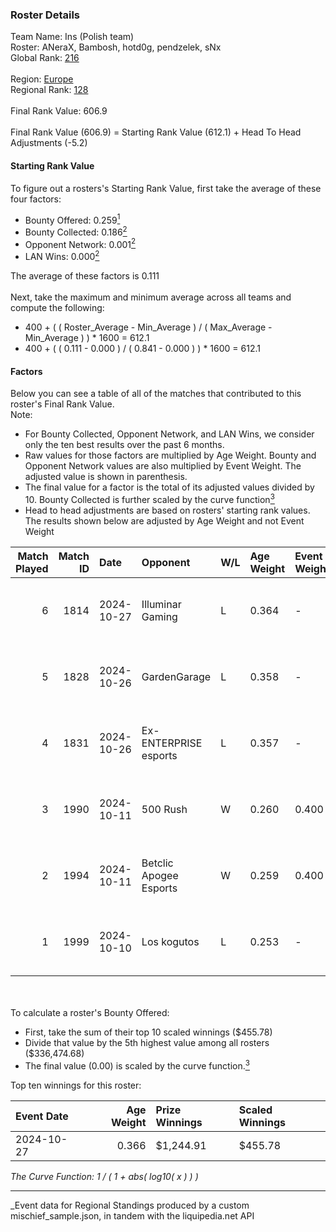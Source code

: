 ### Roster Details<br />
Team Name: Ins (Polish team)<br />
Roster: ANeraX, Bambosh, hotd0g, pendzelek, sNx<br />
Global Rank: [216](../../standings_global_2025_03_01.md)<br />
<br />
Region: [Europe]( ../../standings_europe_2025_03_01.md)<br />
Regional Rank: [128]( ../../standings_europe_2025_03_01.md)<br />
<br />
Final Rank Value:  606.9<br />
<br />
Final Rank Value (606.9) = Starting Rank Value (612.1) + Head To Head Adjustments (-5.2)<br />

#### Starting Rank Value<br />
To figure out a rosters's Starting Rank Value, first take the average of these four factors:<br />
- Bounty Offered: 0.259[<sup>1</sup>](#table2)
- Bounty Collected: 0.186[<sup>2</sup>](#table1)
- Opponent Network: 0.001[<sup>2</sup>](#table1)
- LAN Wins: 0.000[<sup>2</sup>](#table1)

The average of these factors is 0.111<br />
<br />
Next, take the maximum and minimum average across all teams and compute the following:<br />
- 400 + ( ( Roster_Average - Min_Average ) / ( Max_Average - Min_Average ) ) * 1600 = 612.1
- 400 + ( ( 0.111 - 0.000 ) / ( 0.841 - 0.000 ) ) * 1600 = 612.1


#### Factors<br />
Below you can see a table of all of the matches that contributed to this roster's Final Rank Value.<br />
Note:<br />

- For Bounty Collected, Opponent Network, and LAN Wins, we consider only the ten best results over the past 6 months.
- Raw values for those factors are multiplied by Age Weight. Bounty and Opponent Network values are also multiplied by Event Weight. The adjusted value is shown in parenthesis.
- The final value for a factor is the total of its adjusted values divided by 10. Bounty Collected is further scaled by the curve function[<sup>3</sup>](#curveFunction)
- Head to head adjustments are based on rosters' starting rank values. The results shown below are adjusted by Age Weight and not Event Weight
<span id="table1"></span><br />


| Match Played | Match ID | Date       | Opponent               | W/L | Age Weight | Event Weight | Bounty Collected | Opponent Network | LAN Wins  | H2H Adj. | Roster                                  |
| -: | -: | :- | :- | :- | :- | :- | :- | :- | :- | -: | :- |
|            6 |     1814 | 2024-10-27 | Illuminar Gaming       | L   | 0.364      | -            | -                | -                | -         |    -2.96 | ANeraX, Bambosh, hotd0g, pendzelek, sNx |
|            5 |     1828 | 2024-10-26 | GardenGarage           | L   | 0.358      | -            | -                | -                | -         |    -5.76 | ANeraX, Bambosh, hotd0g, pendzel, sNx   |
|            4 |     1831 | 2024-10-26 | Ex-ENTERPRISE esports  | L   | 0.357      | -            | -                | -                | -         |    -4.21 | ANeraX, Bambosh, hotd0g, pendzel, sNx   |
|            3 |     1990 | 2024-10-11 | 500 Rush               | W   | 0.260      | 0.400        | 0.001 (0.000)    | 0.015 (0.002)    | 0 (0.000) |     3.99 | ANeraX, Bambosh, hotd0g, pendzelek, sNx |
|            2 |     1994 | 2024-10-11 | Betclic Apogee Esports | W   | 0.259      | 0.400        | 0.003 (0.000)    | 0.105 (0.011)    | 0 (0.000) |     5.03 | ANeraX, Bambosh, hotd0g, pendzelek, sNx |
|            1 |     1999 | 2024-10-10 | Los kogutos            | L   | 0.253      | -            | -                | -                | -         |    -1.27 | ANeraX, Bambosh, hotd0g, pendzelek, sNx |

<br />
<span id="table2"></span><br />
To calculate a roster's Bounty Offered:<br />

- First, take the sum of their top 10 scaled winnings ($455.78)
- Divide that value by the 5th highest value among all rosters ($336,474.68)
- The final value (0.00) is scaled by the curve function.[<sup>3</sup>](#curveFunction)

Top ten winnings for this roster:<br />

| Event Date | Age Weight | Prize Winnings | Scaled Winnings |
| :- | -: | :- | :- |
| 2024-10-27 |      0.366 | $1,244.91      | $455.78         |


<span id="curveFunction"></span>_The Curve Function: 1 / ( 1 + abs( log10( x ) ) )_<br />

---
_Event data for Regional Standings produced by a custom mischief_sample.json, in tandem with the liquipedia.net API<br />
